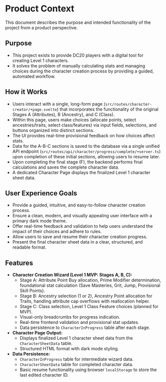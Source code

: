 # Product Context

This document describes the purpose and intended functionality of the project from a product perspective.

## Purpose

- This project exists to provide DC20 players with a digital tool for creating Level 1 characters.
- It solves the problem of manually calculating stats and managing choices during the character creation process by providing a guided, automated workflow.

## How it Works

- Users interact with a single, long-form page (`src/routes/character-creator/+page.svelte`) that incorporates the functionality of the original Stages A (Attributes), B (Ancestry), and C (Class).
- Within this page, users make choices (allocate points, select ancestries/traits, select class/features) via input fields, selections, and buttons organized into distinct sections.
- The UI provides real-time provisional feedback on how choices affect stats.
- Data for the A-B-C sections is saved to the database via a single unified API endpoint (`src/routes/api/character/progress/complete/+server.ts`) upon completion of these initial sections, allowing users to resume later.
- Upon completing the final stage (F), the backend performs final calculations and saves the complete character data.
- A dedicated Character Page displays the finalized Level 1 character sheet data.

## User Experience Goals

- Provide a guided, intuitive, and easy-to-follow character creation process.
- Ensure a clean, modern, and visually appealing user interface with a primary dark mode theme.
- Offer real-time feedback and validation to help users understand the impact of their choices and adhere to rules.
- Allow users to save and resume their character creation progress.
- Present the final character sheet data in a clear, structured, and readable format.

## Features

- **Character Creation Wizard (Level 1 MVP: Stages A, B, C):**
    - Stage A: Attribute Point Buy allocation, Prime Modifier determination, foundational stat calculation (Save Masteries, Grit, Jump, Provisional Skill Points).
    - Stage B: Ancestry selection (1 or 2), Ancestry Point allocation for Traits, handling attribute cap overflows with reallocation helper.
    - Stage C: Class selection, Level 1 Class Feature choices (planned for MVP).
    - Visual-only breadcrumbs for progress indication.
    - Real-time frontend validation and provisional stat updates.
    - Data persistence to `CharacterInProgress` table after each stage.
- **Character Page Output:**
    - Displays finalized Level 1 character sheet data from the `CharacterSheetData` table.
    - Structured HTML format with dark mode styling.
- **Data Persistence:**
    - `CharacterInProgress` table for intermediate wizard data.
    - `CharacterSheetData` table for completed character data.
    - Basic resume functionality using browser `localStorage` to store the last edited character ID.
